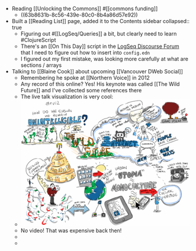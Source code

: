 - Reading [[Unlocking the Commons]] #[[commons funding]]
	- ((63b8631b-8c56-439e-80c0-8b4a86d57e92))
- Built a [[Reading List]] page, added it to the Contents sidebar
  collapsed:: true
	- Figuring out #[[LogSeq/Queries]] a bit, but clearly need to learn #ClojureScript
	- There's an [[On This Day]] script in the [LogSeq Discourse Forum](https://discuss.logseq.com/t/this-time-last-year-query-in-config-edn/8398/3) that I need to figure out how to insert into `config.edn`
	- I figured out my first mistake, was looking more carefully at what are sections / arrays
- Talking to [[Blaine Cook]] about upcoming [[Vancouver DWeb Social]]
	- Remembering he spoke at [[Northern Voice]] in 2012
	- Any record of this online? Yes! His keynote was called [[The Wild Future]] and I've collected some references there
	- The live talk visualization is very cool:
	- ![blaine_northern_voice_illustration.jpg](../assets/blaine_northern_voice_illustration_1673076504877_0.jpg)
	- No video! That was expensive back then!
	-
	-